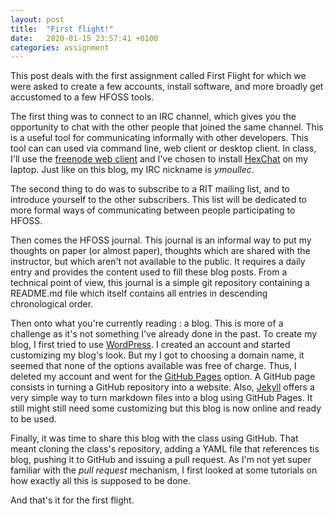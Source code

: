 ```yaml
---
layout: post
title:  "First flight!"
date:   2020-01-15 23:57:41 +0100
categories: assignment
---
```


This post deals with the first assignment called First Flight for which we were asked to create a few accounts, install software, and more broadly get accustomed to a few HFOSS tools.

The first thing was to connect to an IRC channel, which gives you the opportunity to chat with the other people that joined the same channel. This is a useful tool for communicating informally with other developers. This tool can can used via command line, web client or desktop client. In class, I'll use the [freenode web client][freenode-webclient] and I've chosen to install [HexChat][hexchat] on my laptop. Just like on this blog, my IRC nickname is *ymoullec*.

The second thing to do was to subscribe to a RIT mailing list, and to introduce yourself to the other subscribers. This list will be dedicated to more formal ways of communicating between people participating to HFOSS.

Then comes the HFOSS journal. This journal is an informal way to put my thoughts on paper (or almost paper), thoughts which are shared with the instructor, but which aren't not available to the public. It requires a daily entry and provides the content used to fill these blog posts. From a technical point of view, this journal is a simple git repository containing a README.md file which itself contains all entries in descending chronological order.

Then onto what you're currently reading : a blog. This is more of a challenge as it's not something I've already done in the past. To create my blog, I first tried to use [WordPress][wordpress]. I created an account and started customizing my blog's look. But my I got to choosing a domain name, it seemed that none of the options available was free of charge. Thus, I deleted my account and went for the [GitHub Pages][github-pages] option. A GitHub page consists in turning a GitHub repository into a website. Also, [Jekyll][jekyll] offers a very simple way to turn markdown files into a blog using GitHub Pages. It still might still need some customizing but this blog is now online and ready to be used.

Finally, it was time to share this blog with the class using GitHub. That meant cloning the class's repository, adding a YAML file that references tis blog, pushing it to GitHub and issuing a pull request. As I'm not yet super familiar with the *pull request* mechanism, I first looked at some tutorials on how exactly all this is supposed to be done.

And that's it for the first flight.

[freenode-webclient]: https://webchat.freenode.net/
[hexchat]: https://hexchat.github.io/
[wordpress]: https://wordpress.com
[github-pages]: https://pages.github.com/
[jekyll]: https://jekyllrb.com/

<!--
rebuild the site : run `jekyll serve` or `bundle exec jekyll serve`

posts file formats : `YEAR-MONTH-DAY-title.MARKUP`
- `YEAR` is a four-digit number, 
- `MONTH` and `DAY` are both two-digit numbers,
- `MARKUP` is the file extension representing the format used in the file

Code snippets:
{% highlight ruby %}
def print_hi(name)
  puts "Hi, #{name}"
end
print_hi('Tom')
#=> prints 'Hi, Tom' to STDOUT.
{% endhighlight %}

[Jekyll docs][jekyll-docs] for more info
[Jekyll’s GitHub repo][jekyll-gh] file all bugs/feature requests
[Jekyll Talk][jekyll-talk] for questions

[jekyll-docs]: https://jekyllrb.com/docs/home
[jekyll-gh]:   https://github.com/jekyll/jekyll
[jekyll-talk]: https://talk.jekyllrb.com/
-->